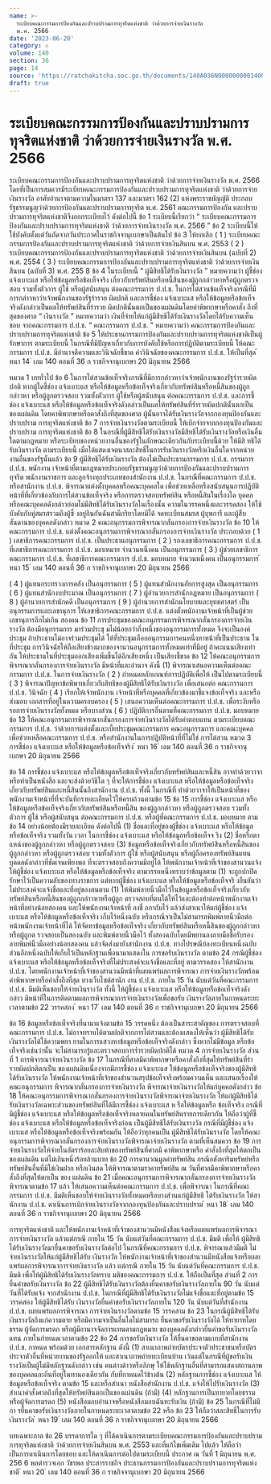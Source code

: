 ```yaml
---
name: >-
  ระเบียบคณะกรรมการป้องกันและปราบปรามการทุจริตแห่งชาติ ว่าด้วยการจ่ายเงินรางวัล
  พ.ศ. 2566
date: '2023-06-20'
category: ก
volume: 140
section: 36
page: 14
source: 'https://ratchakitcha.soc.go.th/documents/140A036N0000000001400.pdf'
draft: true
---
```


# ระเบียบคณะกรรมการป้องกันและปราบปรามการทุจริตแห่งชาติ ว่าด้วยการจ่ายเงินรางวัล พ.ศ. 2566

ระเบียบคณะกรรมการป้องกันและปราบปรามการทุจริตแห่งชาติ ว่าด้วยการจ่ายเงินรางวัล พ.ศ. 2566 โดยที่เป็นการสมควรมีระเบียบคณะกรรมการป้องกันและปราบปรามการทุจริตแห่งชาติ ว่าด้วยการจ่ายเงินรางวัล อาศัยอำนาจตามความในมาตรา 137 และมาตรา 162 (2) แห่งพระราชบัญญัติ ประกอบรัฐธรรมนูญว่าด้วยการป้องกันและปราบปรามการทุจริต พ.ศ. 2561 คณะกรรมการป้องกัน และปราบปรามการทุจริตแห่งชาติจึงออกระเบียบไว้ ดังต่อไปนี้ ข้อ 1 ระเบียบนี้เรียกว่า “ ระเบียบคณะกรรมการป้องกันและปราบปรามการทุจริตแห่งชาติ ว่าด้วยการจ่ายเงินรางวัล พ.ศ. 2566 ” ข้อ 2 ระเบียบนี้ให้ใช้บังคับตั้งแต่วันถัดจากวันประกาศในราชกิจจานุเบกษาเป็นต้นไป ข้อ 3 ให้ยกเลิก ( 1 ) ระเบียบคณะกรรมการป้องกันและปราบปรามการทุจริตแห่งชาติ ว่าด้วยการจ่ายเงินสินบน พ.ศ. 2553 ( 2 ) ระเบียบคณะกรรมการป้องกันและปราบปรามการทุจริตแห่งชาติ ว่าด้วยการจ่ายเงินสินบน (ฉบับที่ 2) พ.ศ. 2554 ( 3 ) ระเบียบคณะกรรมการป้องกันและปราบปรามการทุจริตแห่งชาติ ว่าด้วยการจ่ายเงินสินบน (ฉบับที่ 3) พ.ศ. 255 8 ข้อ 4 ในระเบียบนี้ “ ผู้มีสิทธิได้รับเงินรางวัล ” หมายความว่า ผู้ชี้ช่อง แจ้งเบาะแส หรือให้ข้อมูลหรือข้อเท็จจริง เกี่ยวกับทรัพย์สินหรือหนี้สินของผู้ถูกกล่าวหาหรือผู้ถูกตรวจสอบ รวมทั้งตัวการ ผู้ใช้ หรือผู้สนับสนุน ต่อคณะกรรมการ ป.ป.ช. ในการไต่สวนข้อเท็จจริงกรณีที่มีการกล่าวหาว่าเจ้าพนักงานของรัฐร่ารวย ผิดปกติ และการชี้ช่อง แจ้งเบาะแส หรือให้ข้อมูลหรือข้อเท็จจริงดังกล่าวเป็นผลให้ทรัพย์สินที่ร่ารวย ผิดปกตินั้นตกเป็นของแผ่นดินโดยคำพิพากษาหรือคาสั่ง ถึงที่สุดของศาล “ เงินรางวัล ” หมายความว่า เงินที่จ่ายให้แก่ผู้มีสิทธิได้รับเงินรางวัลโดยได้รับความเห็นชอบ จากคณะกรรมการ ป.ป.ช. “ คณะกรรมการ ป.ป.ช. ” หมายความว่า คณะกรรมการป้องกันและปราบปรามการทุจริตแห่งชาติ ข้อ 5 ให้ประธานกรรมการป้องกันและปราบปรามการทุจริตแห่งชาติเป็นผู้รักษาการ ตามระเบียบนี้ ในกรณีที่มีปัญหาเกี่ยวกับการบังคับใช้หรือการปฏิบัติตามระเบียบนี้ ให้คณะกรรมการ ป.ป.ช. มีอำนาจตีความและวินิจฉัยชี้ขาด คำวินิจฉัยของคณะกรรมการ ป.ป.ช. ให้เป็นที่สุด ้ หนา 14 ่ เลม 140 ตอนที่ 36 ก ราชกิจจานุเบกษา 20 มิถุนายน 2566

หมวด 1 บททั่วไป ข้อ 6 ในการไต่สวนข้อเท็จจริงกรณีที่มีการกล่าวหาว่าเจ้าพนักงานของรัฐร่ารวยผิดปกติ หากผู้ใดชี้ช่อง แจ้งเบาะแส หรือให้ข้อมูลหรือข้อเท็จจริงเกี่ยวกับทรัพย์สินหรือหนี้สินของผู้ถูกกล่าวหา หรือผู้ถูกตรวจสอบ รวมทั้งตัวการ ผู้ใช้หรือผู้สนับสนุน ต่อคณะกรรมการ ป.ป.ช. และการชี้ช่อง แจ้งเบาะแส หรือให้ข้อมูลหรือข้อเท็จจริงดังกล่าวเป็นผลให้ทรัพย์สินที่ร่ำรวยผิดปกตินั้นตกเป็นของแผ่นดิน โดยคาพิพากษาหรือคาสั่งถึงที่สุดของศาล ผู้นั้นอาจได้รับเงินรางวัลจากกองทุนป้องกันและปราบปราม การทุจริตแห่งชาติ ข้อ 7 การจ่ายเงินรางวัลตามระเบียบนี้ ให้เบิกจ่ายจากกองทุนป้องกันและปราบปราม การทุจริตแห่งชาติ ข้อ 8 ในกรณีที่ผู้มีสิทธิได้รับเงินรางวัลมีสิทธิได้รับเงินรางวัลหรือเงินอื่นใดตามกฎหมาย หรือระเบียบของหน่วยงานอื่นของรัฐในลักษณะเดียวกันกับระเบียบนี้ด้วย ให้มีสิ ทธิได้รับเงินรางวัล ตามระเบียบนี้ เมื่อได้แสดงเจตนาสละสิทธิ์ในการรับเงินรางวัลหรือเงินอื่นใดจากหน่วยงานอื่นของรัฐนั้นแล้ว ข้อ 9 ผู้มีสิทธิได้รับเงินรางวัล ต้องไม่เป็นประธานกรรมการ ป.ป.ช. กรรมการ ป.ป.ช. พนักงาน เจ้าหน้าที่ตามกฎหมายประกอบรัฐธรรมนูญว่าด้วยการป้องกันและปราบปรามการทุจริต พนักงานราชการ และลูกจ้างทุกประเภทของสำนักงาน ป.ป.ช. ในกรณีที่คณะกรรมการ ป.ป.ช. หรือสานักงาน ป.ป.ช. พิจารณาแต่งตั้งบุคคลหรือคณะบุคคลใด เพื่อช่วยเหลือหรือสนับสนุนการปฏิบัติหน้าที่ที่เกี่ยวข้องกับการไต่สวนข้อเท็จจริง หรือการตรวจสอบทรัพย์สิน หรือหนี้สินในเรื่องใด บุคคลหรือคณะบุคคลดังกล่าวย่อมไม่มีสิทธิได้รับเงินรางวัลในเรื่องนั้น ความในวรรคหนึ่งและวรรคสอง ให้ใช้บังคับกับคู่สมรสรวมถึงผู้ซึ่ งอยู่กินกันฉันสามีภริยาโดยมิได้ จดทะเบียนสมรส ผู้บุพการี และผู้สืบสันดานของบุคคลดังกล่าว หมวด 2 คณะอนุกรรมการพิจารณากลั่นกรองการจ่ายเงินรางวัล ข้อ 10 ให้คณะกรรมการ ป.ป.ช. แต่งตั้งคณะอนุกรรมการพิจารณากลั่นกรองการจ่ายเงินรางวัล ประกอบด้วย ( 1 ) เลขาธิการคณะกรรมการ ป.ป.ช. เป็นประธานอนุกรรมการ ( 2 ) รองเลขาธิการคณะกรรมการ ป.ป.ช. ที่เลขาธิการคณะกรรมการ ป.ป.ช. มอบหมาย จำนวนหนึ่งคน เป็นอนุกรรมการ ( 3 ) ผู้ช่วยเลขาธิการคณะกรรมการ ป.ป.ช. ที่เลขาธิการคณะกรรมการ ป.ป.ช. มอบหมาย จำนวนหนึ่งคน เป็นอนุกรรมการ ้ หนา 15 ่ เลม 140 ตอนที่ 36 ก ราชกิจจานุเบกษา 20 มิถุนายน 2566

( 4 ) ผู้แทนกระทรวงการคลัง เป็นอนุกรรมการ ( 5 ) ผู้แทนสำนักงานอัยการสูงสุด เป็นอนุกรรมการ ( 6 ) ผู้แทนสำนักงบประมาณ เป็นอนุกรรมการ ( 7 ) ผู้อำนวยการสำนักกฎหมาย เป็นอนุกรรมการ ( 8 ) ผู้อำนวยการสำนักคดี เป็นอนุกรรมการ ( 9 ) ผู้อำนวยการสำนักนโยบายและยุทธศาสตร์ เป็นอนุกรรมการและเลขานุการ ให้เลขาธิการคณะกรรมการ ป.ป.ช. แต่งตั้งพนักงานเจ้าหน้าที่เป็นผู้ช่วยเลขานุการอีกไม่เกิน สองคน ข้อ 11 การประชุมของคณะอนุกรรมการพิจารณากลั่นกรองการจ่ายเงินรางวัล ต้องมีอนุกรรมการ มาร่วมประชุ มไม่น้อยกว่ากึ่งหนึ่งของอนุกรรมการทั้งหมด จึงจะเป็นองค์ประชุม ถ้าประธานไม่อาจร่วมประชุมได้ ให้ที่ประชุมเลือกอนุกรรมการคนหนึ่งทาหน้าที่เป็นประธาน ในที่ประชุม การวินิจฉัยให้ถือเสียงข้างมากของจานวนอนุกรรมการทั้งหมดเท่าที่มีอยู่ ถ้าคะแนนเสียงเท่ากัน ให้ประธานในที่ประชุมออกเสียงเพิ่มขึ้นได้อีกเสียงหนึ่ง เป็นเสียงชี้ขาด ข้อ 12 ให้คณะอนุกรรมการพิจารณากลั่นกรองการจ่ายเงินรางวัล มีหน้าที่และอำนาจ ดังนี้ (1) พิจารณาเสนอความเห็นต่อคณะกรรมการ ป.ป.ช. ในการจ่ายเงินรางวัล ( 2 ) กำหนดหลักเกณฑ์การปฏิบัติเพื่อให้ เป็นไปตามระเบียบนี้ ( 3 ) พิจารณาปัญหาข้อพิพาทเกี่ยวกับสิทธิของผู้มีสิทธิได้รับเงินรางวัล เพื่อเสนอต่อ คณะกรรมการ ป.ป.ช. วินิจฉัย ( 4 ) เรียกให้เจ้าพนักงาน เจ้าหน้าที่หรือบุคคลที่เกี่ยวข้องมาชี้แจงข้อเท็จจริง และหรือส่งมอบ เอกสารที่อยู่ในความครอบครอง ( 5 ) เสนอความเห็นต่อคณะกรรมการ ป.ป.ช. เพื่อระงับหรือรอการจ่ายเงินรางวัลทั้งหมด หรือบางส่วน ( 6 ) ปฏิบัติการอื่นตามที่คณะกรรมการ ป.ป.ช. มอบหมาย ข้อ 13 ให้คณะอนุกรรมการพิจารณากลั่นกรองการจ่ายเงินรางวัลได้รับค่าตอบแทน ตามระเบียบคณะกรรมการ ป.ป.ช. ว่าด้วยการแต่งตั้งและเบี้ยประชุมคณะกรรมการ คณะอนุกรรมการ และคณะบุคคล เพื่อช่วยเหลือคณะกรรมการ ป.ป.ช. หรือสำนักงานในการปฏิบัติหน้าที่ที่ไม่ใช่ การไต่สวน หมวด 3 การชี้ช่อง แจ้งเบาะแส หรือให้ข้อมูลหรือข้อเท็จจริง ้ หนา 16 ่ เลม 140 ตอนที่ 36 ก ราชกิจจานุเบกษา 20 มิถุนายน 2566

ข้อ 14 การชี้ช่อง แจ้งเบาะแส หรือให้ข้อมูลหรือข้อเท็จจริงเกี่ยวกับทรัพย์สินและหนี้สิน อาจทำด้วยวาจาหรือทำเป็นหนังสือ และจะส่งด้วยวิธีใด ๆ ที่จะให้การชี้ช่อง แจ้งเบาะแส หรือให้ข้อมูลหรือข้อเท็จจริงเกี่ยวกับทรัพย์สินและหนี้สินนั้นถึงสานักงาน ป.ป.ช. ทั้งนี้ ในกรณีที่ ทำด้วยวาจาให้เป็นหน้าที่ของพนักงานเจ้าหน้าที่ที่จะบันทึกรายละเอียดไว้ให้ครบถ้วนตามข้อ 15 ข้อ 15 การชี้ช่อง แจ้งเบาะแส หรือให้ข้อมูลหรือข้อเท็จจริงเกี่ยวกับทรัพย์สินหรือหนี้สิน ของผู้ถูกกล่าวหา หรือผู้ถูกตรวจสอบ รวมทั้งตัวการ ผู้ใช้ หรือผู้สนับสนุน ต่อคณะกรรมการ ป.ป.ช. หรือผู้ที่คณะกรรมการ ป.ป.ช. มอบหมาย ตามข้อ 14 อย่างน้อยต้องมีรายละเอียด ดังต่อไปนี้ (1) ชื่อและที่อยู่ของผู้ชี้ช่อง แจ้งเบาะแส หรือให้ข้อมูลหรือข้อเท็จจริง รวมทั้งวัน เวลา ในการชี้ช่อง แจ้งเบาะแส หรือให้ข้อมูลหรือข้อเท็จจ ริง (2) ชื่อหรือตาแหน่งของผู้ถูกกล่าวหา หรือผู้ถูกตรวจสอบ (3) ข้อมูลหรือข้อเท็จจริงเกี่ยวกับทรัพย์สินหรือหนี้สินของผู้ถูกกล่าวหา หรือผู้ถูกตรวจสอบ รวมทั้งตัวการ ผู้ใช้ หรือผู้สนับสนุน หรือผู้ถือครองทรัพย์สินแทนบุคคลดังกล่าวที่ชัดเจนเพียงพอ ที่จะตรวจสอบถึงความมีอยู่ได้ ให้พนักงานเจ้าหน้าที่เจ้าของสานวนแจ้งให้ผู้ชี้ช่อง แจ้งเบาะแส หรือให้ข้อมูลหรือข้อเท็จจริง ตามวรรคหนึ่งทราบว่าข้อมูลตาม (1) จะถูกปกปิดรักษาไว้เป็นความลับของทางราชการ แต่หากผู้ชี้ช่อง แจ้งเบาะแส หรือให้ข้อมูลหรือข้อเท็จจริ งยืนยันว่าไม่ประสงค์จะแจ้งชื่อและที่อยู่ของตนตาม (1) ให้พิมพ์ลายนิ้วมือไว้ในข้อมูลหรือข้อเท็จจริงเกี่ยวกับทรัพย์สินหรือหนี้สินของผู้ถูกกล่าวหาหรือผู้ถูก ตรวจสอบที่ตนได้ให้ไว้และต้องทำต่อหน้าพนักงานเจ้าหน้าที่อย่างน้อยสองคน และให้พนักงานเจ้าหน้าที่ ลงชื่ อกากับไว้ แล้วส่งสาเนาให้แก่ผู้ชี้ช่อง แจ้งเบาะแส หรือให้ข้อมูลหรือข้อเท็จจริง เก็บไว้หนึ่งฉบับ หรือกรณีจาเป็นไม่สามารถพิมพ์ลายนิ้วมือต่อหน้าพนักงานเจ้าหน้าที่ได้ ให้จัดทาข้อมูลหรือข้อเท็จจริง เกี่ยวกับทรัพย์สินหรือหนี้สินของผู้ถูกกล่าวหาหรือผู้ถูกต รวจสอบเป็นสองฉบับ และพิมพ์ลายนิ้วมือไว้ ทั้งสองฉบับโดยมีพยานลงลายมือชื่อรับรองลายพิมพ์นิ้วมืออย่างน้อยสองคน แล้วจัดส่งมายังสานักงาน ป.ป.ช. ทางไปรษณีย์ลงทะเบียนหนึ่งฉบับ ส่วนอีกหนึ่งฉบับให้เก็บไว้เป็นหลักฐานเพื่อนามาแสดงใน การขอรับเงินรางวัล ตามข้อ 24 กรณีผู้ชี้ช่อง แจ้งเบาะแส หรือให้ข้อมูลหรือข้อเท็จจริงที่ไม่ประสงค์จะแจ้งชื่อและที่อยู่ ตามวรรคสอง ให้สานักงาน ป.ป.ช. โดยพนักงานเจ้าหน้าที่เจ้าของสานวนมีหน้าที่เผยแพร่ผลการพิจารณา การจ่ายเงินรางวัลพร้อมคำพิพากษาหรือคำสั่งถึงที่สุด ทางเว็บไซต์สานัก งาน ป.ป.ช. ภายใน 15 วัน นับแต่วันที่คณะกรรมการ ป.ป.ช. มีมติเห็นชอบให้จ่ายเงินรางวัล ทั้งนี้ ให้ผู้ชี้ช่อง แจ้งเบาะแส หรือให้ข้อมูลหรือข้อเท็จจริงดังกล่าว มีหน้าที่ในการติดตามผลการพิจารณาการจ่ายเงินรางวัลเพื่อขอรับ เงินรางวัลภายในกาหนดระยะเวลาตามข้อ 22 วรรคสอง ้ หนา 17 ่ เลม 140 ตอนที่ 36 ก ราชกิจจานุเบกษา 20 มิถุนายน 2566

ข้อ 16 ข้อมูลหรือข้อเท็จจริงที่นามาแจ้งตามข้อ 15 วรรคหนึ่ง ต้องเป็นสาระสาคัญของ การตรวจสอบที่คณะกรรมการ ป.ป.ช. ไม่อาจทราบได้ตามปกติจากการไต่สวนและต้องแสดงให้เห็นว่า ผู้มีสิทธิได้รับเงินรางวัลได้ใช้ความพยา ยามในการแสวงหาข้อมูลหรือข้อเท็จจริงดังกล่าว ซึ่งหากไม่มีข้อมูล หรือข้อเท็จจริงเช่นว่านั้น จะไม่สามารถรู้และตรวจสอบการร่ำรวยผิดปกติได้ หมวด 4 การจ่ายเงินรางวัล ส่วนที่ 1 การพิจารณาจ่ายเงินรางวัล ข้อ 17 ในกรณีที่ศาลมีคาพิพากษาหรือคาสั่งถึงที่สุดให้ทรัพย์สินที่ร่ารวยผิดปกติตกเป็น ของแผ่นดินเนื่องจากมีการชี้ช่อง แจ้งเบาะแส ให้ข้อมูลหรือข้อเท็จจริงของผู้มีสิทธิได้รับเงินรางวัล ให้พนักงานเจ้าหน้าที่เจ้าของสำนวนสรุปข้อเท็จจริงพร้อมความเห็น และเสนอเรื่องให้ คณะอนุกรรมการ พิจารณากลั่นกรองการจ่ายเงินรางวัล พิจารณาจ่ายเงินรางวัลให้แก่บุคคลดังกล่าว ข้อ 18 ให้คณะอนุกรรมการพิจารณากลั่นกรองการจ่ายเงินรางวัลพิจารณาจ่ายเงินรางวัล ให้แก่ผู้มีสิทธิได้รับเงินรางวัลเฉพาะส่วนของทรัพย์สินที่ได้มีการชี้ช่อง แจ้งเบาะแส ห รือให้ข้อมูลหรือ ข้อเท็จจริง กรณีที่มีผู้ชี้ช่อง แจ้งเบาะแส หรือให้ข้อมูลหรือข้อเท็จจริงหลายคนในทรัพย์สินรายการเดียวกัน ให้ถือว่าผู้ที่ชี้ช่อง แจ้งเบาะแส หรือให้ข้อมูลหรือข้อเท็จจริงก่อน เป็นผู้มีสิทธิได้รับเงินรางวัล กรณีที่มีผู้ชี้ช่อง แจ้งเบาะแส หรือให้ข้อมูลหรือข้อเท็จจริงพร้อมกัน ให้ถือว่าทุกคนเป็น ผู้มีสิทธิได้รับเงินรางวัล โดยให้คณะอนุกรรมการพิจารณากลั่นกรองการจ่ายเงินรางวัลพิจารณาจ่ายเงินรางวัล ตามที่เห็นสมควร ข้อ 19 การจ่ายเงินรางวัลให้จ่ายในอัตราร้อยละสิบห้าของทรัพย์สินที่ศาลมี คาพิพากษาหรือ คำสั่งถึงที่สุดให้ตกเป็นของแผ่นดิน แต่ไม่เกินหนึ่งร้อยล้านบาท ข้อ 20 การคานวณมูลค่าทรัพย์สิน กรณีอสังหาริมทรัพย์หรือทรัพย์สินอื่นที่มิใช่เงินฝาก หรือเงินสด ให้พิจารณาตามราคาทรัพย์สิน ณ วันที่ศาลมีคาพิพากษาหรือคาสั่งถึงที่สุดให้ตกเป็น ของ แผ่นดิน ข้อ 21 เมื่อคณะอนุกรรมการพิจารณากลั่นกรองการจ่ายเงินรางวัลพิจารณาตามข้อ 17 แล้ว ให้เสนอความเห็นต่อคณะกรรมการ ป.ป.ช. เพื่อพิจารณา ในกรณีที่คณะกรรมการ ป.ป.ช. มีมติเห็นชอบให้จ่ายเงินรางวัลทั้งหมดหรือบางส่วนแก่ผู้มีสิทธิ ได้รับเงินรางวัล ให้สานักงาน ป.ป.ช. ดาเนินการเบิกจ่ายเงินรางวัลจากกองทุนป้องกันและปราบปราม ้ หนา 18 ่ เลม 140 ตอนที่ 36 ก ราชกิจจานุเบกษา 20 มิถุนายน 2566

การทุจริตแห่งชาติ และให้พนักงานเจ้าหน้าที่เจ้าของสานวนมีหนังสือแจ้งหรือเผยแพร่ผลการพิจารณา การจ่ายเงินรางวัล แล้วแต่กรณี ภายใน 15 วัน นับแต่วันที่คณะกรรมการ ป.ป.ช. มีมติ เพื่อให้ ผู้มีสิทธิได้รับเงินรางวัลมายื่นคาขอรับเงินรางวัลต่อไป ในกรณีที่คณะกรรมการ ป.ป.ช. พิจารณาแล้วมีมติ ไม่จ่ายเงินรางวัลให้แก่ผู้มีสิทธิได้รับ เงินรางวัล ให้พนักงานเจ้าหน้าที่เจ้าของสำนวนมีหนังสือแจ้งหรือเผยแพร่ผลการพิจารณาการจ่ายเงินรางวัล แล้ว แต่กรณี ภายใน 15 วัน นับแต่วันที่คณะกรรมการ ป.ป.ช. มีมติ เพื่อให้ผู้มีสิทธิได้รับเงินรางวัลทราบ มติของคณะกรรมการ ป.ป.ช. ให้ถือเป็นที่สุด ส่วนที่ 2 การยื่นคำขอรับเงินรางวัล ข้อ 22 ผู้มีสิทธิได้รับเงินรางวัลต้องยื่นคาขอรับเงินรางวัลภายใน 90 วัน นับแต่วันที่ได้รับแจ้ง จากสำนักงาน ป.ป.ช. ในกรณีที่ผู้มีสิทธิได้รับเงินรางวัลไม่แจ้งชื่อและที่อยู่ตามข้อ 15 วรรคสอง ให้ผู้มีสิทธิได้รับ เงินรางวัลยื่นคำขอรับเงินรางวัลภายใน 120 วัน นับแต่วันที่สำนักงาน ป.ป.ช. เผยแพร่ผลการพิจารณา การจ่ายเงินรางวัลตามข้อ 15 วรรคสาม ข้อ 23 ในกรณีผู้มีสิทธิได้รับเงินรางวัลถึงแก่ความตาย หรือมีความจาเป็นอื่นใดไม่สามารถ ยื่นคาขอรับเงินรางวัลได้ ให้ทายาทโดยธรรม ผู้จัดการมรดก หรือผู้มีอานาจจัดการแทนตามกฎหมาย ของบุคคลดังกล่าวยื่นคำขอรับเงินรางวัลแทน ภายในกำหนดเวลาตามข้อ 22 ข้อ 24 การขอรับเงินรางวัล ให้ยื่นคาขอตามแบบที่สานักงาน ป.ป.ช. กาหนด พร้อมด้วย เอกสารหลักฐาน ดังนี้ (1) สาเนาภาพถ่ายบัตรประจาตัวประชาชนหรือบัตรประจาตัวอื่นที่หน่วยงานของรัฐออกให้ และสาเนาภาพถ่ายทะเบียนบ้าน เว้นแต่ในกรณีที่ผู้ขอรับเงินรางวัลเป็นผู้ไม่มีหลักฐานดังกล่าว เช่น คนต่างด้าวหรือภิกษุ ให้ใช้หลักฐานอื่นที่สามารถแสดงสถานภาพของบุคคลและถิ่นที่อยู่ในทานองเดียวกัน กับที่กาหนดไว้ข้างต้น (2) หลักฐานการชี้ช่อง แจ้งเบาะแส ให้ข้อมูลหรือข้อเท็จจริง ตามข้อ 15 และหรือสำเนา หนังสือสำนักงาน ป.ป.ช. แจ้งให้ไปรับเงินรางวัล (3) สำเนาคำสั่งศาลถึงที่สุดให้ทรัพย์สินตกเป็นของแผ่นดิน (ถ้ามี) (4) หลักฐานการเป็นทายาทโดยธรรมหรือผู้จัดการมรดก (5) หนังสือมอบอำนาจหรือหนังสือมอบฉันทะรับเงิน (ถ้ามี) ข้อ 25 ในกรณีที่ไม่มีกา รยื่นคาขอรับเงินรางวัลภายในกาหนดระยะเวลาตามข้อ 22 หรือ ข้อ 23 ให้ถือว่าสละสิทธิ์ในการรับเงินรางวัล ้ หนา 19 ่ เลม 140 ตอนที่ 36 ก ราชกิจจานุเบกษา 20 มิถุนายน 2566

บทเฉพาะกาล ข้อ 26 บรรดาการใด ๆ ที่ได้ดาเนินการตามระเบียบคณะกรรมการป้องกันและปราบปราม การทุจริตแห่งชาติ ว่าด้วยการจ่ายเงินสินบน พ.ศ. 2553 และที่แก้ไขเพิ่มเติม ไปแล้ว ให้ถือว่า เป็นการดาเนินการโดยชอบ และให้ดาเนินการต่อไปตามระเบียบนี้ ประกาศ ณ วันที่ 1 มิถุนายน พ.ศ. 256 6 พลตำรวจเอก วัชรพล ประสารราชกิจ ประธานกรรมการป้องกันและปราบปรามการทุจริตแห่งชาติ ้ หนา 20 ่ เลม 140 ตอนที่ 36 ก ราชกิจจานุเบกษา 20 มิถุนายน 2566
